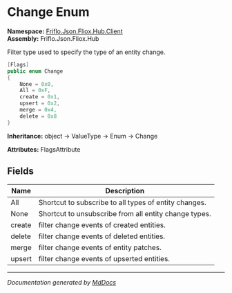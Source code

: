 ﻿<!--  
  <auto-generated>   
    The contents of this file were generated by a tool.  
    Changes to this file may be list if the file is regenerated  
  </auto-generated>   
-->

# Change Enum

**Namespace:** [Friflo.Json.Fliox.Hub.Client](../index.md)  
**Assembly:** Friflo.Json.Fliox.Hub

Filter type used to specify the type of an entity change.

```csharp
[Flags]
public enum Change
{
    None = 0x0,
    All = 0xF,
    create = 0x1,
    upsert = 0x2,
    merge = 0x4,
    delete = 0x8
}
```

**Inheritance:** object → ValueType → Enum → Change

**Attributes:** FlagsAttribute

## Fields

| Name   | Description                                           |
| ------ | ----------------------------------------------------- |
| All    | Shortcut to subscribe to all types of entity changes. |
| None   | Shortcut to unsubscribe from all entity change types. |
| create | filter change events of created entities.             |
| delete | filter change events of deleted entities.             |
| merge  | filter change events of entity patches.               |
| upsert | filter change events of upserted entities.            |

___

*Documentation generated by [MdDocs](https://github.com/ap0llo/mddocs)*
